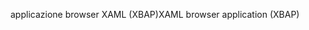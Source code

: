 <span data-ttu-id="adccc-101">applicazione browser XAML (XBAP)</span><span class="sxs-lookup"><span data-stu-id="adccc-101">XAML browser application (XBAP)</span></span>